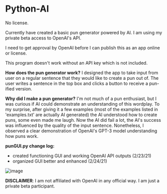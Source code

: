 # Python-AI
No license.

Currently have created a basic pun generator powered by AI. I am using my private beta access to OpenAI's API.

I need to get approval by OpenAI before I can publish this as an app online or license.

This program doesn't work without an API key which is not included.

**How does the pun generator work?**
I designed the app to take input from user on a regular sentence that they would like to create a pun out of. The user writes a sentence in the top box and clicks a button to receive a pun-ified version.

**Why did I make a pun generator?**
I'm not much of a pun enthusiast, but I was curious if AI could demonstrate an understanding of this wordplay. To my surprise, after giving it a few examples (most of the examples listed in 'examples.txt' are actually AI generated) the AI understood how to create puns, some even made me laugh. Now the AI did fail a lot, the AI's success was influenced by the quality of the input sentence. Nonetheless, I observed a clear demonstration of OpenAI's GPT-3 model understanding how puns work.

**punGUI.py change log:**
- created functioning GUI and working OpenAI API outputs (2/23/21)
- organized GUI better and enhanced (2/24/21)


![image](https://user-images.githubusercontent.com/54004471/110562478-6a653c00-80fe-11eb-9cfa-729f11eff8f2.png)


**DISCLAIMER**:
I am not affiliated with OpenAI in any official way. I am just a private beta participant.

